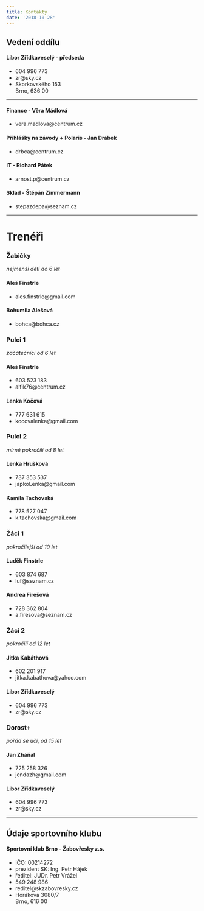 ```yaml
---
title: Kontakty
date: '2018-10-28'
---
```

<h2>Vedení oddílu</h2>
<h4>Libor Zřídkaveselý - předseda</h4>
<ul class="fa-ul">
    <li><i class="fa-li fa fa-phone"></i>604 996 773</li>
    <li><i class="fa-li fa fa-envelope"></i>zr@sky.cz</li>
    <li><i class="fa-li fa fa-home"></i>Skorkovského 153<br>Brno, 636 00</li>
</ul>
<hr>
<div class="row">
    <div class="col-lg-6">  
        <h4>Finance - Věra Mádlová</h4>
            <ul class="fa-ul">
                <li><i class="fa-li fa fa-envelope"></i>vera.madlova@centrum.cz</li>
            </ul>
    </div>
    <div class="col-lg-6">
        <h4>Přihlášky na závody + Polaris - Jan Drábek</h4>
            <ul class="fa-ul">
                <li><i class="fa-li fa fa-envelope"></i>drbca@centrum.cz</li>
            </ul>
    </div>
    <div class="col-lg-6">
        <h4>IT - Richard Pátek</h4>
            <ul class="fa-ul">
                <li><i class="fa-li fa fa-envelope"></i>arnost.p@centrum.cz</li>
            </ul>
    </div>
    <div class="col-lg-6">
        <h4>Sklad - Štěpán Zimmermann</h4>
            <ul class="fa-ul">
                <li><i class="fa-li fa fa-envelope"></i>stepazdepa@seznam.cz</li>
            </ul>
    </div>
    <div class="col-12">
    <hr>
    <h1>Trenéři</h1>
    </div>
    <div class="divOuter col-lg-6" id="zabicky">
        <div class="contact--divInner">
        <h3>Žabičky</h3>
            <em>nejmenši děti do 6 let</em>
            <h4>Aleš Finstrle</h4>
            <ul class="fa-ul">
                <li><i class="fa-li fa fa-envelope"></i>ales.finstrle@gmail.com</li>
            </ul>
            <h4>Bohumila Alešová</h4>
            <ul class="fa-ul">
                <li><i class="fa-li fa fa-envelope"></i>bohca@bohca.cz</li>
            </ul>  
        </div>      
    </div>
    <div class="divOuter col-lg-6" id="pulci1">
        <div class="contact--divInner">
        <h3>Pulci 1</h3>
            <em>začátečníci od 6 let</em>
            <h4>Aleš Finstrle</h4>
            <ul class="fa-ul">
                <li><i class="fa-li fa fa-phone"></i>603 523 183</li>
                <li><i class="fa-li fa fa-envelope"></i>alfik76@centrum.cz</li>
            </ul>
            <h4>Lenka Kočová</h4>
            <ul class="fa-ul">
                <li><i class="fa-li fa fa-phone"></i>777 631 615</li>
                <li><i class="fa-li fa fa-envelope"></i>kocovalenka@gmail.com</li>
            </ul>            
            </div>
    </div>
    <div class="divOuter col-lg-6" id="pulci2">
        <div class="contact--divInner">
        <h3>Pulci 2</h3>
            <em>mírně pokročilí od 8 let</em>
            <h4>Lenka Hrušková</h4>
            <ul class="fa-ul">
                <li><i class="fa-li fa fa-phone"></i>737 353 537</li>
                <li><i class="fa-li fa fa-envelope"></i>japkoLenka@gmail.com</li>
            </ul>
            <h4>Kamila Tachovská</h4>
            <ul class="fa-ul">
                <li><i class="fa-li fa fa-phone"></i>778 527 047</li>
                <li><i class="fa-li fa fa-envelope"></i>k.tachovska@gmail.com</li>
            </ul>          
            </div>
    </div>
    <div class="divOuter col-lg-6" id="zaci1">
       <div class="contact--divInner">
        <h3>Žáci 1</h3>
            <em>pokročilejší od 10 let</em>
            <h4>Luděk Finstrle</h4>
            <ul class="fa-ul">
                <li><i class="fa-li fa fa-phone"></i>603 874 687</li>
                <li><i class="fa-li fa fa-envelope"></i>luf@seznam.cz</li>
            </ul>
            <h4>Andrea Firešová</h4>
            <ul class="fa-ul">
                <li><i class="fa-li fa fa-phone"></i>728 362 804</li>
                <li><i class="fa-li fa fa-envelope"></i>a.firesova@seznam.cz</li>
            </ul>            
            </div>
    </div>
    <div class="divOuter col-lg-6" id="zaci2">
       <div class="contact--divInner">
        <h3>Žáci 2</h3>
            <em>pokročilí od 12 let</em>
            <h4>Jitka Kabáthová</h4>
            <ul class="fa-ul">
                <li><i class="fa-li fa fa-phone"></i>602 201 917</li>
                <li><i class="fa-li fa fa-envelope"></i>jitka.kabathova@yahoo.com</li>
            </ul>
            <h4>Libor Zřídkaveselý</h4>
            <ul class="fa-ul">
                <li><i class="fa-li fa fa-phone"></i>604 996 773</li>
                <li><i class="fa-li fa fa-envelope"></i>zr@sky.cz</li>
            </ul>
            </div>
    </div>
    <div class="divOuter col-lg-6" id="dorost">
        <div class="contact--divInner">
        <h3>Dorost+</h3>
            <em>pořád se učí, od 15 let</em>
            <h4>Jan Zháňal</h4>
            <ul class="fa-ul">
                <li><i class="fa-li fa fa-phone"></i>725 258 326</li>
                <li><i class="fa-li fa fa-envelope"></i>jendazh@gmail.com</li>
            </ul>
            <h4>Libor Zřídkaveselý</h4>
            <ul class="fa-ul">
                <li><i class="fa-li fa fa-phone"></i>604 996 773</li>
                <li><i class="fa-li fa fa-envelope"></i>zr@sky.cz</li>
            </ul>
        </div>
    </div>
    <div class="col-12">
    <hr>
        <h2>Údaje sportovního klubu</h2>
            <h4>Sportovní klub Brno - Žabovřesky z.s.</h4>
            <ul class="fa-ul">
                <li>IČO: 00214272</li>
                <li>prezident SK: Ing. Petr Hájek</li>
                <li>ředitel: JUDr. Petr Vrážel</li>
                <li><i class="fa-li fa fa-phone"></i>549 248 986</li>
                <li><i class="fa-li fa fa-envelope"></i>reditel@skzabovresky.cz</li>
                <li><i class="fa-li fa fa-map-marker"></i>Horákova 3080/7<br>Brno, 616 00</li>
            </ul>
    </div>
</div>


 


